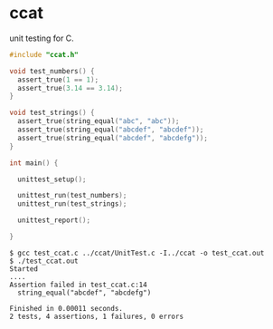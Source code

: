 ccat
====

unit testing for C.


```c
#include "ccat.h"

void test_numbers() {
  assert_true(1 == 1);
  assert_true(3.14 == 3.14);
}

void test_strings() {
  assert_true(string_equal("abc", "abc"));
  assert_true(string_equal("abcdef", "abcdef"));
  assert_true(string_equal("abcdef", "abcdefg"));
}

int main() {

  unittest_setup();

  unittest_run(test_numbers);
  unittest_run(test_strings);

  unittest_report();

}
```


    $ gcc test_ccat.c ../ccat/UnitTest.c -I../ccat -o test_ccat.out
    $ ./test_ccat.out
    Started
    ....
    Assertion failed in test_ccat.c:14
      string_equal("abcdef", "abcdefg")

    Finished in 0.00011 seconds.
    2 tests, 4 assertions, 1 failures, 0 errors
